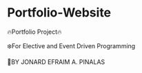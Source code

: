 # Portfolio-Website

🔥Portfolio Project🔥

❄️For Elective and Event Driven Programming

🙊BY JONARD EFRAIM A. PINALAS
